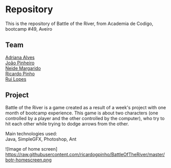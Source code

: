 # Repository

This is the repository of Battle of the River, from Academia de Codigo, bootcamp #49, Aveiro


## Team

[Adriana Alves](https://github.com/AdrianaAC) <br />
[João Pinheiro](https://github.com/joaopinheiro10) <br />
[Neide Margarido](https://github.com/ruipatricio72) <br />
[Ricardo Pinho](https://github.com/ricardogpinho) <br />
[Rui Lopes](https://github.com/ruipatricio72) <br />

## Project

Battle of the River is a game created as a result of a week's project with one month of bootcamp experience.
This game is about two characters (one controlled by a player and the other controlled by the computer), who try to hit each other while trying to dodge arrows from the other.

Main technologies used: <br />
Java, SimpleGFX, Photoshop, Ant

![Image of home screen]
https://raw.githubusercontent.com/ricardogpinho/BattleOfTheRiver/master/botr-homescreen.png
